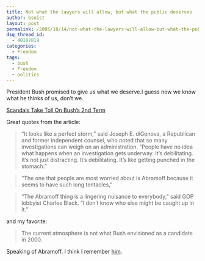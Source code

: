 ```yaml
---
title: Not what the lawyers will allow, but what the public deserves
author: bsoist
layout: post
permalink: /2005/10/14/not-what-the-lawyers-will-allow-but-what-the-public-deserves/
dsq_thread_id:
  - 48187819
categories:
  - Freedom
tags:
  - bush
  - Freedom
  - politics
---
```

President Bush promised to give us what we deserve.I guess now we know what he thinks of us, don&#8217;t we.

[Scandals Take Toll On Bush&#8217;s 2nd Term][1]

Great quotes from the article:  


> &#8220;It looks like a perfect storm,&#8221; said Joseph E. diGenova, a Republican and former independent counsel, who noted that so many investigations can weigh on an administration. &#8220;People have no idea what happens when an investigation gets underway. It&#8217;s debilitating. It&#8217;s not just distracting. It&#8217;s debilitating. It&#8217;s like getting punched in the stomach.&#8221;

> &#8220;The one that people are most worried about is Abramoff because it seems to have such long tentacles,&#8221;

> &#8220;The Abramoff thing is a lingering nuisance to everybody,&#8221; said GOP lobbyist Charles Black. &#8220;I don&#8217;t know who else might be caught up in it.&#8221;

and my favorite:  

> The current atmosphere is not what Bush envisioned as a candidate in 2000.

Speaking of Abramoff. I think I remember [him][2].

 [1]: http://www.washingtonpost.com/wp-dyn/content/article/2005/10/13/AR2005101301955.html
 [2]: http://bsoist.geexfiles.com/index.php/2005/06/22/indianzcom-news-gaming-leads-to-new-concerns-about-lobbyists/
